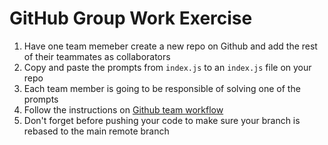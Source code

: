 # GitHub Group Work Exercise

1. Have one team memeber create a new repo on Github and add the rest of their teammates as collaborators
2. Copy and paste the prompts from `index.js` to an `index.js` file on your repo
3. Each team member is going to be responsible of solving one of the prompts
4. Follow the instructions on [Github team workflow](https://github.com/10-6-pursuit/resources/blob/main/Github_Team_Work_Flow.md)
5. Don't forget before pushing your code to make sure your branch is rebased to the main remote branch
